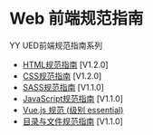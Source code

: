 # Web 前端规范指南

YY UED前端规范指南系列

* [HTML规范指南](https://github.com/yyued/fe-guide/blob/master/html-guide.md) [V1.2.0]
* [CSS规范指南](https://github.com/yyued/fe-guide/blob/master/css-guide.md) [V1.2.0]
* [SASS规范指南](https://github.com/yyued/fe-guide/blob/master/sass-guide.md) [V1.1.0]
* [JavaScript规范指南](https://github.com/yyued/fe-guide/blob/master/javascript-guide.md) [V1.1.0]
* [Vue.js 规范 (级别 essential)](https://eslint.vuejs.org/rules/)
* [目录与文件规范指南](https://github.com/yyued/fe-guide/blob/master/directory-guide.md) [V1.1.0]
